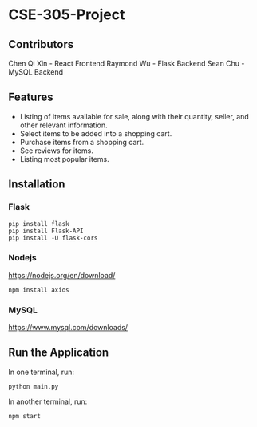 # CSE-305-Project

## Contributors
Chen Qi Xin - React Frontend
Raymond Wu - Flask Backend
Sean Chu - MySQL Backend

## Features
* Listing of items available for sale, along with their quantity, seller, and other relevant information.
* Select items to be added into a shopping cart.
* Purchase items from a shopping cart.
* See reviews for items.
* Listing most popular items.

## Installation

### Flask

```
pip install flask
pip install Flask-API
pip install -U flask-cors
```
### Nodejs

https://nodejs.org/en/download/

```
npm install axios
```

### MySQL

https://www.mysql.com/downloads/

## Run the Application

In one terminal, run:
```
python main.py
```

In another terminal, run:
```
npm start
```
